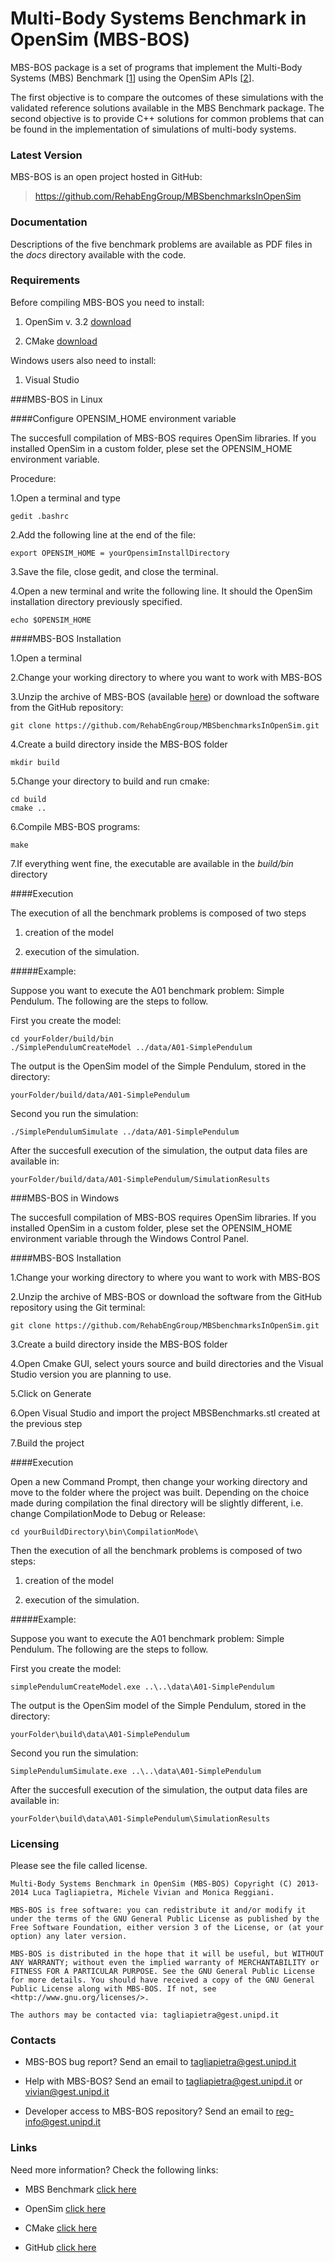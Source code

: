 # Multi-Body Systems Benchmark in OpenSim (MBS-BOS) 

MBS-BOS package is a set of programs that implement the Multi-Body Systems (MBS) Benchmark [[1]] using the OpenSim APIs [[2]]. 

The first objective is to compare the outcomes of these simulations with the validated reference solutions available in the MBS Benchmark package.
The second objective is to provide C++ solutions for common problems that can be found in the implementation of simulations of multi-body systems.

### Latest Version
MBS-BOS is an open project hosted in GitHub: 

> https://github.com/RehabEngGroup/MBSbenchmarksInOpenSim

### Documentation
Descriptions of the five benchmark problems are available as PDF files in the *docs* directory available with the code.  

### Requirements
Before compiling MBS-BOS you need to install:

1. OpenSim v. 3.2 [download][2]

2. CMake [download][3]

Windows users also need to install:

1. Visual Studio 

###MBS-BOS in Linux

####Configure OPENSIM_HOME environment variable

The succesfull compilation of MBS-BOS requires OpenSim libraries. If you installed OpenSim in a custom folder, plese set the OPENSIM_HOME environment variable.

Procedure:

1.Open a terminal and type

    gedit .bashrc
    
2.Add the following line at the end of the file:

    export OPENSIM_HOME = yourOpensimInstallDirectory

3.Save the file, close gedit, and close the terminal. 

4.Open a new terminal and write the following line. It should the OpenSim installation directory previously specified.

    echo $OPENSIM_HOME

####MBS-BOS Installation

1.Open a terminal

2.Change your working directory to where you want to work with MBS-BOS

3.Unzip the archive of MBS-BOS (available [here][5]) or download the software from the GitHub repository:

    git clone https://github.com/RehabEngGroup/MBSbenchmarksInOpenSim.git

4.Create a build directory inside the MBS-BOS folder

    mkdir build
5.Change your directory to build and run cmake:

    cd build
    cmake ..

6.Compile MBS-BOS programs:

    make

7.If everything went fine, the executable are available in the *build/bin* directory

####Execution

The execution of all the benchmark problems is composed of two steps

1. creation of the model  

2. execution of the simulation.  

#####Example: 

Suppose you want to execute the A01 benchmark problem: Simple Pendulum. The following are the steps to follow.

First you create the model:

    cd yourFolder/build/bin
    ./SimplePendulumCreateModel ../data/A01-SimplePendulum

The output is the OpenSim model of the Simple Pendulum, stored in the directory:

    yourFolder/build/data/A01-SimplePendulum

Second you run the simulation: 

    ./SimplePendulumSimulate ../data/A01-SimplePendulum

After the succesfull execution of the simulation, the output data files are available in:  

    yourFolder/build/data/A01-SimplePendulum/SimulationResults


###MBS-BOS in Windows

The succesfull compilation of MBS-BOS requires OpenSim libraries. If you installed OpenSim in a custom folder, plese set the OPENSIM_HOME environment variable through the Windows Control Panel.

####MBS-BOS Installation

1.Change your working directory to where you want to work with MBS-BOS

2.Unzip the archive of MBS-BOS or download the software from the GitHub repository using the Git terminal:

    git clone https://github.com/RehabEngGroup/MBSbenchmarksInOpenSim.git
    
3.Create a build directory inside the MBS-BOS folder

4.Open Cmake GUI, select yours source and build directories and the Visual Studio version you are planning to use. 

5.Click on Generate

6.Open Visual Studio and import the project  MBSBenchmarks.stl created at the previous step
 
7.Build the project

####Execution

Open a new Command Prompt, then change your working directory and move to the folder where the project was built. Depending on the choice made during compilation the final directory will be slightly different, i.e. change CompilationMode to Debug or Release:

    cd yourBuildDirectory\bin\CompilationMode\
    
Then the execution of all the benchmark problems is composed of two steps:

1. creation of the model  

2. execution of the simulation.  

#####Example:

Suppose you want to execute the A01 benchmark problem: Simple Pendulum. The following are the steps to follow.

    
First you create the model:

    simplePendulumCreateModel.exe ..\..\data\A01-SimplePendulum

The output is the OpenSim model of the Simple Pendulum, stored in the directory:

    yourFolder\build\data\A01-SimplePendulum

Second you run the simulation: 

    SimplePendulumSimulate.exe ..\..\data\A01-SimplePendulum

After the succesfull execution of the simulation, the output data files are available in:  

    yourFolder\build\data\A01-SimplePendulum\SimulationResults


### Licensing
Please see the file called license.

    Multi-Body Systems Benchmark in OpenSim (MBS-BOS) Copyright (C) 2013-2014 Luca Tagliapietra, Michele Vivian and Monica Reggiani.
    
    MBS-BOS is free software: you can redistribute it and/or modify it under the terms of the GNU General Public License as published by the Free Software Foundation, either version 3 of the License, or (at your option) any later version.
    
    MBS-BOS is distributed in the hope that it will be useful, but WITHOUT ANY WARRANTY; without even the implied warranty of MERCHANTABILITY or FITNESS FOR A PARTICULAR PURPOSE. See the GNU General Public License for more details. You should have received a copy of the GNU General Public License along with MBS-BOS. If not, see <http://www.gnu.org/licenses/>.
    
    The authors may be contacted via: tagliapietra@gest.unipd.it

### Contacts

- MBS-BOS bug report? Send an email to <tagliapietra@gest.unipd.it>

- Help with MBS-BOS? Send an email to <tagliapietra@gest.unipd.it> or <vivian@gest.unipd.it>

- Developer access to MBS-BOS repository? Send an email to <reg-info@gest.unipd.it>

### Links
Need more information? Check the following links:

- MBS Benchmark [click here][1]

- OpenSim [click here][2]

- CMake [click here][3]

- GitHub [click here][4]
 

[1]: http://lim.ii.udc.es/mbsbenchmark/
[2]: http://opensim.stanford.edu
[3]: http://cmake.org
[4]: http://github.com
[5]: https://github.com/RehabEngGroup/MBSbenchmarksInOpenSim
